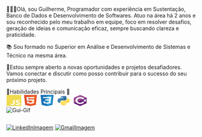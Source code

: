###
🧑🏻‍💻Olá, sou Guilherme, Programador com experiência em Sustentação, Banco de Dados e Desenvolvimento de Softwares. Atuo na área há 2 anos e sou reconhecido pelo meu trabalho em equipe, foco em resolver desafios, geração de ideias e comunicação eficaz, sempre buscando clareza e praticidade.

📚 Sou formado no Superior em Análise e Desenvolvimento de Sistemas e Técnico na mesma área.

👥Estou sempre aberto a novas oportunidades e projetos desafiadores. Vamos conectar e discutir como posso contribuir para o sucesso do seu próximo projeto.

<div style="display: inline_block">
  📖Habilidades Principais 📖
  <br>
  <img align="center" alt="Gui-Js" height="30" width="40" src="https://raw.githubusercontent.com/devicons/devicon/master/icons/javascript/javascript-plain.svg">
  <img align="center" alt="Gui-HTML" height="30" width="40" src="https://raw.githubusercontent.com/devicons/devicon/master/icons/html5/html5-original.svg">
  <img align="center" alt="Gui-CSS" height="30" width="40" src="https://raw.githubusercontent.com/devicons/devicon/master/icons/css3/css3-original.svg">
  <img align="center" alt="Gui-Python" height="30" width="40" src="https://raw.githubusercontent.com/devicons/devicon/master/icons/python/python-original.svg">
  <img align="center" alt="Gui-Csharp" height="30" width="40" src="https://raw.githubusercontent.com/devicons/devicon/master/icons/csharp/csharp-original.svg">
  <br>
  <img align="center" alt="Gui-Gif" src="https://cdn.discordapp.com/attachments/968263855694315613/1291471878657015901/Haruhi.gif?ex=6700386a&is=66fee6ea&hm=e225ab6a339b01cde654e5bbd451dab8a5eca1bb4bea150e0f49bad18df0d119&">
    </div>

##

[![LinkedInImagem](https://img.shields.io/badge/LinkedIn-0077B5?style=for-the-badge&logo=linkedin&logoColor=white)](https://www.linkedin.com/in/guilhermecarvalho381gmail/)
[![GmailImagem](https://img.shields.io/badge/Gmail-D14836?style=for-the-badge&logo=gmail&logoColor=white)](mailto:guilhermecarvalho381@gmail.com) 


